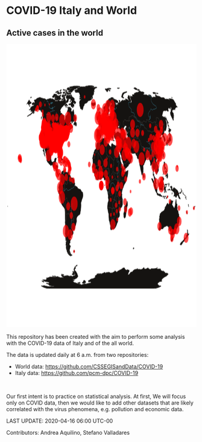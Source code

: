 # COVID-19 Italy and World

## Active cases in the world

<p align="center">
    <img width="1000" height="750" src="results/geo/world_map_2d.png" alt="">
</p>


This repository has been created with the aim to perform some analysis with
the COVID-19 data of Italy and of the all world.

The data is updated daily at 6 a.m. from two repositories:
- World data: https://github.com/CSSEGISandData/COVID-19
- Italy data: https://github.com/pcm-dpc/COVID-19
<br>

Our first intent is to practice on statistical analysis. At first, We will focus
only on COVID data, then we would like to add other datasets that are likely
correlated with the virus phenomena, e.g. pollution and economic data.

LAST UPDATE: 2020-04-16 06:00 UTC-00

Contributors: Andrea Aquilino, Stefano Valladares

